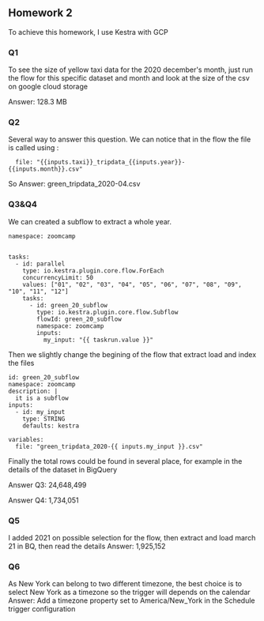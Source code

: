 ## Homework 2
To achieve this homework, I use Kestra with GCP
### Q1
To see the size of yellow taxi data for the 2020 december's month, just run the flow for this specific dataset and month and look at the size of the csv on google cloud storage

Answer: 128.3 MB

### Q2
Several way to answer this question. We can notice that in the flow the file is called using :
```variables:
  file: "{{inputs.taxi}}_tripdata_{{inputs.year}}-{{inputs.month}}.csv"
```
So Answer: green_tripdata_2020-04.csv

### Q3&Q4
We can created a subflow to extract a whole year. 

```id: green_parent_subflow
namespace: zoomcamp


tasks:
  - id: parallel
    type: io.kestra.plugin.core.flow.ForEach
    concurrencyLimit: 50
    values: ["01", "02", "03", "04", "05", "06", "07", "08", "09", "10", "11", "12"]
    tasks:
      - id: green_20_subflow
        type: io.kestra.plugin.core.flow.Subflow
        flowId: green_20_subflow
        namespace: zoomcamp
        inputs:
          my_input: "{{ taskrun.value }}"
```

Then we slightly change the begining of the flow that extract load and index the files
```
id: green_20_subflow
namespace: zoomcamp
description: |
  it is a subflow
inputs:
  - id: my_input
    type: STRING
    defaults: kestra

variables:
  file: "green_tripdata_2020-{{ inputs.my_input }}.csv"
```

Finally the total rows could be found in several place, for example in the details of the dataset in BigQuery

Answer Q3: 24,648,499

Answer Q4: 1,734,051

### Q5
I added 2021 on possible selection for the flow, then extract and load march 21 in BQ, then read the details
Answer: 1,925,152
### Q6
As New York can belong to two different timezone, the best choice is to select New York as a timezone so the trigger will depends on the calendar
Answer: Add a timezone property set to America/New_York in the Schedule trigger configuration
